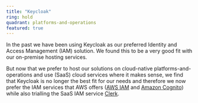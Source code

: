 ```yaml
---
title: "Keycloak"
ring: hold
quadrant: platforms-and-operations
featured: true
---
```


In the past we have been using Keycloak as our preferred Identity and Access Management (IAM) solution. We found this to be a very good fit with our on-premise hosting services. 

But now that we prefer to host our solutions on cloud-native platforms-and-operations and use (SaaS) cloud services where it makes sense, we find that Keycloak is no longer the best fit for our needs and therefore we now prefer the IAM services that AWS offers (<a href="aws-iam.html">AWS IAM</a> and <a href="amazon-cognito.html">Amazon Cognito</a>) while also trialling the SaaS IAM service <a href="clerk.html">Clerk</a>.

